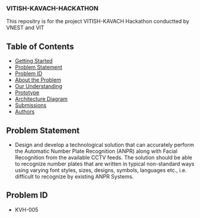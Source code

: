 ### VITISH-KAVACH-HACKATHON
This repositry is for the project VITISH-KAVACH Hackathon conductted by VNEST and VIT
## Table of Contents
- [Getting Started](#getting-started)
- [Problem Statement](#problem-statement)
- [Problem ID](#problem-id)
- [About the Problem](#about-the-problem)
- [Our Understanding](#our-understanding)
- [Prototype](#prototype)
- [Architecture Diagram](#architecture-diagram)
- [Submissions](#submissions)
- [Authors](#authors)

## Problem Statement
 - Design and develop a technological solution that can accurately perform the Automatic Number Plate Recognition (ANPR) along with Facial Recognition from the available CCTV feeds. The solution should be able to recognize number plates that are written in typical non-standard ways using varying font styles, sizes, designs, symbols, languages etc., i.e. difficult to recognize by existing ANPR Systems.

## Problem ID
 - KVH-005 
